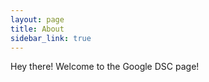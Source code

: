 ```yaml
---
layout: page
title: About
sidebar_link: true
---
```


<p class="message">
  Hey there! Welcome to the Google DSC page!
</p>
